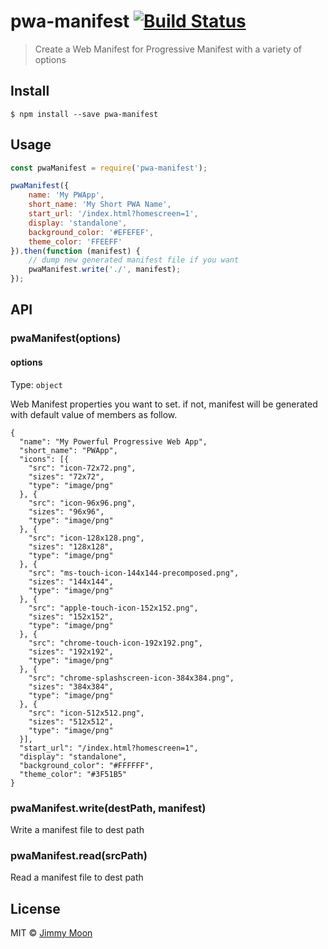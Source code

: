 # pwa-manifest [![Build Status](https://travis-ci.org/ragingwind/pwa-manifest.svg?branch=master)](https://travis-ci.org/ragingwind/pwa-manifest)

> Create a Web Manifest for Progressive Manifest with a variety of options


## Install

```
$ npm install --save pwa-manifest
```


## Usage

```js
const pwaManifest = require('pwa-manifest');

pwaManifest({
	name: 'My PWApp',
	short_name: 'My Short PWA Name',
	start_url: '/index.html?homescreen=1',
	display: 'standalone',
	background_color: '#EFEFEF',
	theme_color: 'FFEEFF'
}).then(function (manifest) {
	// dump new generated manifest file if you want
	pwaManifest.write('./', manifest);
});
```


## API

### pwaManifest(options)

#### options

Type: `object`

Web Manifest properties you want to set. if not, manifest will be generated with default value of members as follow.

```
{
  "name": "My Powerful Progressive Web App",
  "short_name": "PWApp",
  "icons": [{
    "src": "icon-72x72.png",
    "sizes": "72x72",
    "type": "image/png"
  }, {
    "src": "icon-96x96.png",
    "sizes": "96x96",
    "type": "image/png"
  }, {
    "src": "icon-128x128.png",
    "sizes": "128x128",
    "type": "image/png"
  }, {
    "src": "ms-touch-icon-144x144-precomposed.png",
    "sizes": "144x144",
    "type": "image/png"
  }, {
    "src": "apple-touch-icon-152x152.png",
    "sizes": "152x152",
    "type": "image/png"
  }, {
    "src": "chrome-touch-icon-192x192.png",
    "sizes": "192x192",
    "type": "image/png"
  }, {
    "src": "chrome-splashscreen-icon-384x384.png",
    "sizes": "384x384",
    "type": "image/png"
  }, {
    "src": "icon-512x512.png",
    "sizes": "512x512",
    "type": "image/png"
  }],
  "start_url": "/index.html?homescreen=1",
  "display": "standalone",
  "background_color": "#FFFFFF",
  "theme_color": "#3F51B5"
}
```

### pwaManifest.write(destPath, manifest)

Write a manifest file to dest path

### pwaManifest.read(srcPath)

Read a manifest file to dest path

## License

MIT © [Jimmy Moon](http://ragingwind.me)
